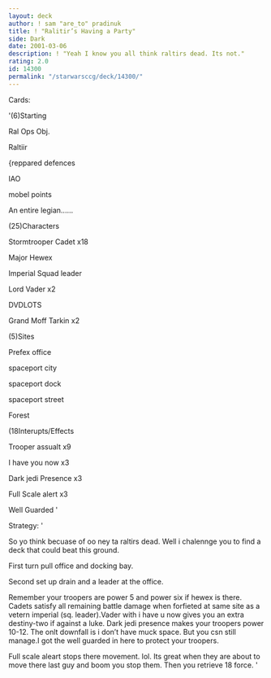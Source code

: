 ```yaml
---
layout: deck
author: ! sam "are_to" pradinuk
title: ! "Ralitir’s Having a Party"
side: Dark
date: 2001-03-06
description: ! "Yeah I know you all think raltirs dead. Its not."
rating: 2.0
id: 14300
permalink: "/starwarsccg/deck/14300/"
---
```

Cards: 

'(6)Starting

Ral Ops Obj.

Raltiir

{reppared defences

IAO

mobel points

An entire legian......


(25)Characters

Stormtrooper Cadet x18

Major Hewex

Imperial Squad leader

Lord Vader x2

DVDLOTS

Grand Moff Tarkin x2


(5)Sites

Prefex office

spaceport city

spaceport dock

spaceport street

Forest


(18Interupts/Effects

Trooper assualt x9

I have you now x3

Dark jedi Presence x3

Full Scale alert x3

Well Guarded '

Strategy: '

So yo think becuase of oo ney ta raltirs dead. Well i chalennge you to find a deck that could beat this ground.


First turn pull office and docking bay.

Second set up drain and a leader at the office.

Remember your troopers are power 5 and power six if hewex is there. Cadets satisfy all remaining battle damage when forfieted at same site as a vetern imperial (sq. leader).Vader with i have u now gives you an extra destiny-two if against a luke. Dark jedi presence makes your troopers power 10-12. The onlt downfall is i don’t have muck space. But you csn still manage.I got the well guarded in here to protect your troopers.

Full scale aleart stops there movement. lol. Its great when they are about to move there last guy and boom you stop them. Then you retrieve 18 force.  '
